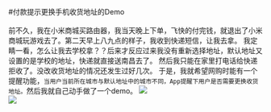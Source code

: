 #付款提示更换手机收货地址的Demo
<br><br>
    前不久，我在小米商城买路由器，我当天晚上下单，飞快的付完钱，就退出了小米商城玩游戏去了。第二天早上八九点的样子，我收到快递短信，让我去拿。
    我定睛一看，怎么让我去学校拿？？后来才反应过来我没有重新选择地址，默认地址又设置的是学校的地址，快递就直接送南昌去了。
    然后我只能在家里打电话给快递拒收了。没改收货地址的情况还发生过好几次。
    于是，我就希望网购时能有一个提醒功能，`当用户当前所在城市与默认地址中的城市不同，App提醒下用户是否需要更换收货地址。`然后我就自己动手做了一个demo。
    ![](https://github.com/StevenReach/DeliveryAddressDemo/raw/master/gif/demo.gif)  
    ![](https://github.com/StevenReach/DeliveryAddressDemo/raw/master/gif/demo_same.gif) 
   

